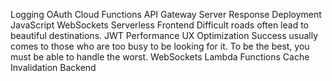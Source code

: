 Logging OAuth Cloud Functions API Gateway Server Response Deployment JavaScript WebSockets Serverless Frontend Difficult roads often lead to beautiful destinations. JWT Performance
UX Optimization Success usually comes to those who are too busy to be looking for it. To be the best, you must be able to handle the worst. WebSockets Lambda Functions Cache Invalidation Backend

